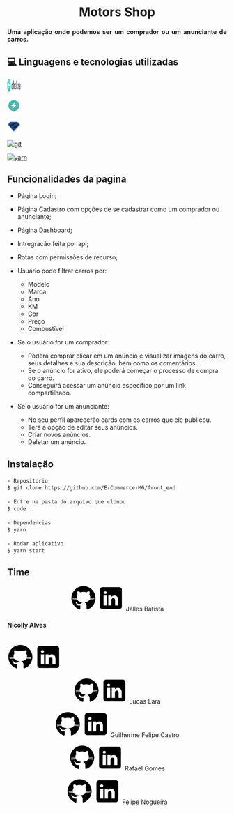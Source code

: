 <h1 align="center">
   Motors Shop
</h1>

<h4 align="justify">Uma aplicação onde podemos ser um comprador ou um anunciante de carros.

## 💻 Linguagens e tecnologias utilizadas

<p align="left"> 

<a href="https://chakra-ui.com/" target="_blank"> <img src="/src/assets/chakra.jpeg" alt="chakra ui" width="30" height="30"/></a> 

<a href="https://chakra-ui.com/" target="_blank"> <img src="/src/assets/icons8-chakra-ui.svg" alt="chakra ui" width="30" height="30"/></a> 

<a href="https://zod.dev/" target="_blank"> <img src="/src/assets/zod.svg" alt="zod" width="30px" height="30px"/></a> 

<a href="https://git-scm.com/" target="_blank"> <img src="https://www.vectorlogo.zone/logos/git-scm/git-scm-icon.svg" alt="git" width="30" height="30"/></a> 

<a href="https://yarnpkg.com/" target="_blank"> <img src="https://classic.yarnpkg.com/assets/og_image.png" alt="yarn" width="30" height="30"/></a> 


## Funcionalidades da pagina
  - Página Login;
  - Página Cadastro com opções de se cadastrar como um comprador ou anunciante; 
  - Página Dashboard;
  - Intregração feita por api;
  - Rotas com permissões de recurso;
  
  - Usuário pode filtrar carros por:
    * Modelo
    * Marca
    * Ano
    * KM
    * Cor
    * Preço
    * Combustível
 
  - Se o usuário for um comprador:
    * Poderá comprar clicar em um anúncio e visualizar imagens do carro, seus detalhes e sua descrição, bem como os comentários.
    * Se o anúncio for ativo, ele poderá começar o processo de compra do carro.
    * Conseguirá acessar um anúncio específico por um link compartilhado.
  
  - Se o usuário for um anunciante:
    * No seu perfil aparecerão cards com os carros que ele publicou.
    * Terá a opção de editar seus anúncios.
    * Criar novos anúncios.
    * Deletar um anúncio.

## Instalação

    - Repositorio
    $ git clone https://github.com/E-Commerce-M6/front_end

    - Entre na pasta do arquivo que clonou
    $ code .

    - Dependencias
    $ yarn

    - Rodar aplicativo
    $ yarn start

## Time

<div align="center">

<a href="https://github.com/jallesbatista"><img src="/src/assets/icons8-github.svg" alt="logo github" /><a> 
<a href="https://www.linkedin.com/in/jallesbatista/"><img src="/src/assets/icons8-linkedin.svg" alt="logo lindedin" /><a>
Jalles Batista<br>

<div align="justify" backgroundColor="blue">
<h4>Nicolly Alves</h4><br>
    <div align="justify">
        <a href="https://github.com/NicollyAlves"><img src="/src/assets/icons8-github.svg" alt="logo github" /><a> 
        <a href="https://www.linkedin.com/in/nicollyalves/"><img src="/src/assets/icons8-linkedin.svg" alt="logo lindedin" /><a>
    </div>
</div>

<a href="https://github.com/lucastdelara"><img src="/src/assets/icons8-github.svg" alt="logo github" /><a> 
<a href="https://www.linkedin.com/in/lucastlara/"><img src="/src/assets/icons8-linkedin.svg" alt="logo lindedin" /><a>
Lucas Lara<br>

<a href="https://github.com/Guilherme-GFC"><img src="/src/assets/icons8-github.svg" alt="logo github" /><a> 
<a href="https://www.linkedin.com/in/guilherme-gfc/"><img src="/src/assets/icons8-linkedin.svg" alt="logo lindedin" /><a>
Guilherme Felipe Castro<br>

<a href="https://github.com/rafaelsantos7520"><img src="/src/assets/icons8-github.svg" alt="logo github" /><a> 
<a href="https://www.linkedin.com/in/rafaelsantos7520/"><img src="/src/assets/icons8-linkedin.svg" alt="logo lindedin" /><a>
Rafael Gomes<br>

<a href="https://github.com/Flipsy1"><img src="/src/assets/icons8-github.svg" alt="logo github" /><a> 
<a href="https://www.linkedin.com/in/felipe-nogueira-vieira/"><img src="/src/assets/icons8-linkedin.svg" alt="logo lindedin" /><a>
Felipe Nogueira<br>

</div>